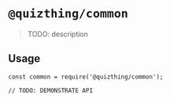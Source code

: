 # `@quizthing/common`

> TODO: description

## Usage

```
const common = require('@quizthing/common');

// TODO: DEMONSTRATE API
```
